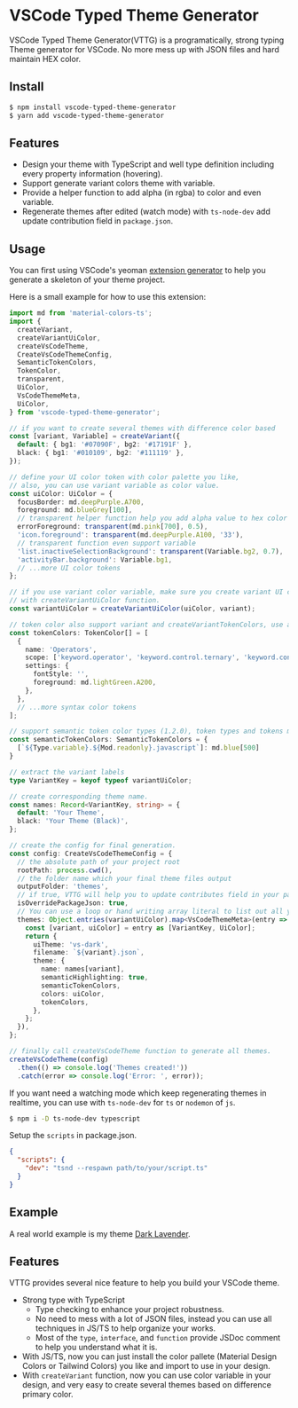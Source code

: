 # VSCode Typed Theme Generator

VSCode Typed Theme Generator(VTTG) is a programatically, strong typing Theme generator for VSCode. No more mess up with JSON files and hard maintain HEX color.

## Install

```bash
$ npm install vscode-typed-theme-generator
$ yarn add vscode-typed-theme-generator
```

## Features

- Design your theme with TypeScript and well type definition including every property information (hovering).
- Support generate variant colors theme with variable.
- Provide a helper function to add alpha (in rgba) to color and even variable.
- Regenerate themes after edited (watch mode) with `ts-node-dev` add update contribution field in `package.json`.

## Usage

You can first using VSCode's yeoman [extension generator](https://code.visualstudio.com/docs/getstarted/themes#_creating-your-own-color-theme) to help you generate a skeleton of your theme project.

Here is a small example for how to use this extension:

```typescript
import md from 'material-colors-ts';
import {
  createVariant,
  createVariantUiColor,
  createVsCodeTheme,
  CreateVsCodeThemeConfig,
  SemanticTokenColors,
  TokenColor,
  transparent,
  UiColor,
  VsCodeThemeMeta,
  UiColor,
} from 'vscode-typed-theme-generator';

// if you want to create several themes with difference color based
const [variant, Variable] = createVariant({
  default: { bg1: '#07090F', bg2: '#17191F' },
  black: { bg1: '#010109', bg2: '#111119' },
});

// define your UI color token with color palette you like,
// also, you can use variant variable as color value.
const uiColor: UiColor = {
  focusBorder: md.deepPurple.A700,
  foreground: md.blueGrey[100],
  // transparent helper function help you add alpha value to hex color
  errorForeground: transparent(md.pink[700], 0.5),
  'icon.foreground': transparent(md.deepPurple.A100, '33'),
  // transparent function even support variable
  'list.inactiveSelectionBackground': transparent(Variable.bg2, 0.7),
  'activityBar.background': Variable.bg1,
  // ...more UI color tokens
};

// if you use variant color variable, make sure you create variant UI color token
// with createVariantUiColor function.
const variantUiColor = createVariantUiColor(uiColor, variant);

// token color also support variant and createVariantTokenColors, use as you needed.
const tokenColors: TokenColor[] = [
  {
    name: 'Operators',
    scope: ['keyword.operator', 'keyword.control.ternary', 'keyword.control.anchor.regexp'],
    settings: {
      fontStyle: '',
      foreground: md.lightGreen.A200,
    },
  },
  // ...more syntax color tokens
];

// support semantic token color types (1.2.0), token types and tokens modifiers enum (1.3.0)
const semanticTokenColors: SemanticTokenColors = {
  [`${Type.variable}.${Mod.readonly}.javascript`]: md.blue[500]
}

// extract the variant labels
type VariantKey = keyof typeof variantUiColor;

// create corresponding theme name.
const names: Record<VariantKey, string> = {
  default: 'Your Theme',
  black: 'Your Theme (Black)',
};

// create the config for final generation.
const config: CreateVsCodeThemeConfig = {
  // the absolute path of your project root
  rootPath: process.cwd(),
  // the folder name which your final theme files output
  outputFolder: 'themes',
  // if true, VTTG will help you to update contributes field in your package.json
  isOverridePackageJson: true,
  // You can use a loop or hand writing array literal to list out all your themes metadata
  themes: Object.entries(variantUiColor).map<VsCodeThemeMeta>(entry => {
    const [variant, uiColor] = entry as [VariantKey, UiColor];
    return {
      uiTheme: 'vs-dark',
      filename: `${variant}.json`,
      theme: {
        name: names[variant],
        semanticHighlighting: true,
        semanticTokenColors,
        colors: uiColor,
        tokenColors,
      },
    };
  }),
};

// finally call createVsCodeTheme function to generate all themes.
createVsCodeTheme(config)
  .then(() => console.log('Themes created!'))
  .catch(error => console.log('Error: ', error));
```

If you want need a watching mode which keep regenerating themes in realtime, you can use with `ts-node-dev` for `ts` or `nodemon` of `js`.

```bash
$ npm i -D ts-node-dev typescript
```

Setup the `scripts` in package.json.

```json
{
  "scripts": {
    "dev": "tsnd --respawn path/to/your/script.ts"
  }
}
```

## Example

A real world example is my theme [Dark Lavender](https://github.com/t7yang/dark-lavender).

## Features

VTTG provides several nice feature to help you build your VSCode theme.

- Strong type with TypeScript
  - Type checking to enhance your project robustness.
  - No need to mess with a lot of JSON files, instead you can use all techniques in JS/TS to help organize your works.
  - Most of the `type`, `interface`, and `function` provide JSDoc comment to help you understand what it is.
- With JS/TS, now you can just install the color pallete (Material Design Colors or Tailwind Colors) you like and import to use in your design.
- With `createVariant` function, now you can use color variable in your design, and very easy to create several themes based on difference primary color.
